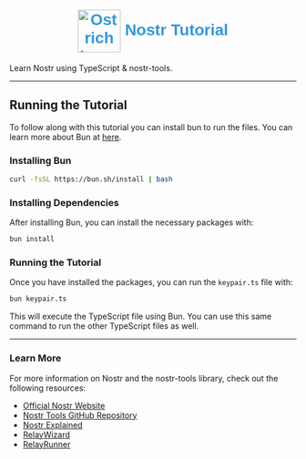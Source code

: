 <h1 style="color: #3498db; font-family: 'Arial', sans-serif; text-align: center;">
    <img src="https://api.iconify.design/game-icons/ostrich.svg?color=%23a259ff" alt="Ostrich Logo" width="75" style="vertical-align: middle;"/> 
    Nostr Tutorial
</h1>

Learn Nostr using TypeScript & nostr-tools.

---

## Running the Tutorial

To follow along with this tutorial you can install bun to run the files. You can learn more about Bun at [here](https://bun.sh).

### Installing Bun

```bash
curl -fsSL https://bun.sh/install | bash
```

### Installing Dependencies

After installing Bun, you can install the necessary packages with:

```bash
bun install
```

### Running the Tutorial

Once you have installed the packages, you can run the `keypair.ts` file with:

```bash
bun keypair.ts
```

This will execute the TypeScript file using Bun. You can use this same command to run the other TypeScript files as well.

---

### Learn More
For more information on Nostr and the nostr-tools library, check out the following resources:

- [Official Nostr Website](https://nostr.org/)
- [Nostr Tools GitHub Repository](https://github.com/nbd-wtf/nostr-tools)
- [Nostr Explained](https://nostrexplained.com/)
- [RelayWizard](https://relaywizard.com/)
- [RelayRunner](https://relayrunner.org/)

